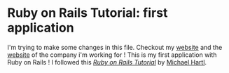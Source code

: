 # Ruby on Rails Tutorial: first application

I'm trying to make some changes in this file. 
Checkout my 
[website](http://mathieulajoinie.fr)
and the
[website](idol.io) 
of the company i'm working for ! 
This is my first application with Ruby on Rails !
I followed this
[*Ruby on Rails Tutorial*](http://railstutorial.org/)
by [Michael Hartl](http://michaelhartl.com/).